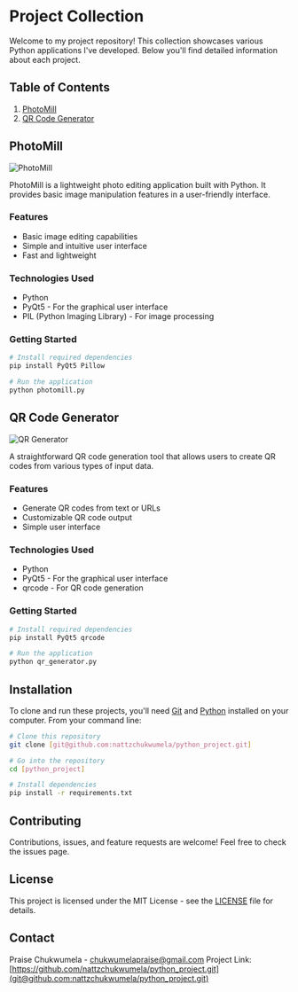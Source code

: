 # Project Collection

Welcome to my project repository! This collection showcases various Python applications I've developed. Below you'll find detailed information about each project.

## Table of Contents
1. [PhotoMill](#photomill)
2. [QR Code Generator](#qr-code-generator)

## PhotoMill
![PhotoMill](https://img.shields.io/badge/Python-Photo%20Editor-blue)

PhotoMill is a lightweight photo editing application built with Python. It provides basic image manipulation features in a user-friendly interface.

### Features
- Basic image editing capabilities
- Simple and intuitive user interface
- Fast and lightweight

### Technologies Used
- Python
- PyQt5 - For the graphical user interface
- PIL (Python Imaging Library) - For image processing

### Getting Started
```bash
# Install required dependencies
pip install PyQt5 Pillow

# Run the application
python photomill.py
```

## QR Code Generator
![QR Generator](https://img.shields.io/badge/Python-QR%20Generator-green)

A straightforward QR code generation tool that allows users to create QR codes from various types of input data.

### Features
- Generate QR codes from text or URLs
- Customizable QR code output
- Simple user interface

### Technologies Used
- Python
- PyQt5 - For the graphical user interface
- qrcode - For QR code generation

### Getting Started
```bash
# Install required dependencies
pip install PyQt5 qrcode

# Run the application
python qr_generator.py
```

## Installation
To clone and run these projects, you'll need [Git](https://git-scm.com) and [Python](https://python.org) installed on your computer. From your command line:

```bash
# Clone this repository
git clone [git@github.com:nattzchukwumela/python_project.git]

# Go into the repository
cd [python_project]

# Install dependencies
pip install -r requirements.txt
```

## Contributing
Contributions, issues, and feature requests are welcome! Feel free to check the issues page.

## License
This project is licensed under the MIT License - see the [LICENSE](LICENSE) file for details.

## Contact
Praise Chukwumela - [chukwumelapraise@gmail.com](mailto:chukwumelapraise@gmail.com)
Project Link: [https://github.com/nattzchukwumela/python_project.git](git@github.com:nattzchukwumela/python_project.git)